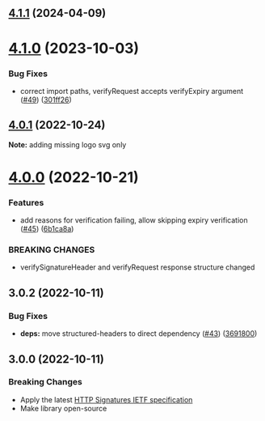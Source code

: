 ## [4.1.1](https://github.com/mattrglobal/http-signatures/compare/v4.1.0...v4.1.1) (2024-04-09)



# [4.1.0](https://github.com/mattrglobal/http-signatures/compare/v4.0.1...v4.1.0) (2023-10-03)


### Bug Fixes

* correct import paths, verifyRequest accepts verifyExpiry argument ([#49](https://github.com/mattrglobal/http-signatures/issues/49)) ([301ff26](https://github.com/mattrglobal/http-signatures/commit/301ff269bfcab22916a42ab1f268ac4fe613f2fa))



## [4.0.1](https://github.com/mattrglobal/http-signatures/compare/v4.0.0...v4.0.1) (2022-10-24)

**Note:**  adding missing logo svg only

# [4.0.0](https://github.com/mattrglobal/http-signatures/compare/v3.0.2...v4.0.0) (2022-10-21)


### Features

* add reasons for verification failing, allow skipping expiry verification ([#45](https://github.com/mattrglobal/http-signatures/issues/45)) ([6b1ca8a](https://github.com/mattrglobal/http-signatures/commit/6b1ca8aead8992080a573c26005b0601976c3517))


### BREAKING CHANGES

* verifySignatureHeader and verifyRequest response structure changed


## 3.0.2 (2022-10-11)


### Bug Fixes

* **deps:** move structured-headers to direct dependency ([#43](https://github.com/mattrglobal/http-signatures/issues/43)) ([3691800](https://github.com/mattrglobal/http-signatures/commit/36918009892d4982d0a292bb80921cdec95760a4))



## 3.0.0 (2022-10-11)

### Breaking Changes

* Apply the latest [HTTP Signatures IETF specification](https://www.ietf.org/archive/id/draft-ietf-httpbis-message-signatures-13.html)
* Make library open-source
